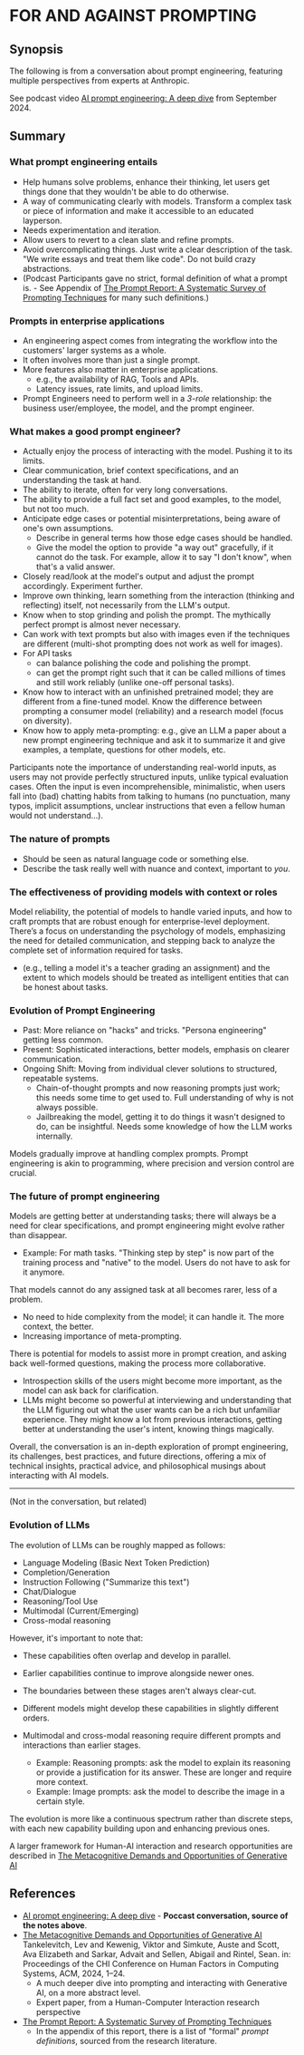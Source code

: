 # FOR AND AGAINST PROMPTING

## Synopsis

The following is from a conversation about prompt engineering, featuring multiple perspectives from experts at Anthropic.

See podcast video [AI prompt engineering: A deep dive](https://www.youtube.com/watch?v=T9aRN5JkmL8) from September 2024.

## Summary

### What prompt engineering entails

- Help humans solve problems, enhance their thinking, let users get things done that they wouldn't be able to do otherwise.
- A way of communicating clearly with models. Transform a complex task or piece of information and make it accessible to an educated layperson.
- Needs experimentation and iteration.
- Allow users to revert to a clean slate and refine prompts.
- Avoid overcomplicating things. Just write a clear description of the task. "We write essays and treat them like code".  Do not build crazy abstractions.
- (Podcast Participants gave no strict, formal definition of what a prompt is. - See Appendix of [The Prompt Report: A Systematic Survey of Prompting Techniques](https://arxiv.org/abs/2406.06608) for many such definitions.)

### Prompts in enterprise applications

- An engineering aspect comes from integrating the workflow into the customers' larger systems as a whole.
- It often involves more than just a single prompt.
- More features also matter in enterprise applications.
  - e.g., the availability of RAG, Tools and APIs.
  - Latency issues, rate limits, and upload limits.
- Prompt Engineers need to perform well in a _3-role_ relationship: the business user/employee, the model, and the prompt engineer.

### What makes a good prompt engineer?

- Actually enjoy the process of interacting with the model. Pushing it to its limits.
- Clear communication, brief context specifications, and an understanding the task at hand.
- The ability to iterate, often for very long conversations.
- The ability to provide a full fact set and good examples, to the model, but not too much.
- Anticipate edge cases or potential misinterpretations, being aware of one's own assumptions.
  - Describe in general terms how those edge cases should be handled.
  - Give the model the option to provide "a way out" gracefully, if it cannot do the task. For example, allow it to say "I don't know", when that's a valid answer.
- Closely read/look at the model's output and adjust the prompt accordingly. Experiment further.
- Improve own thinking, learn something from the interaction (thinking and reflecting) itself, not necessarily from the LLM's output.
- Know when to stop grinding and polish the prompt. The mythically perfect prompt is almost never necessary.
- Can work with text prompts but also with images even if the techniques are different (multi-shot prompting does not work as well for images).
- For API tasks
  - can balance polishing the code and polishing the prompt.
  - can get the prompt right such that it can be called millions of times and still work reliably (unlike one-off personal tasks).
- Know how to interact with an unfinished pretrained model; they are different from a fine-tuned model. Know the difference between prompting a consumer model (reliability) and a research model (focus on diversity).
- Know how to apply meta-prompting: e.g., give an LLM a paper about a new prompt engineering technique and ask it to summarize it and give examples, a template, questions for other models, etc.

Participants note the importance of understanding real-world inputs, as users may not provide perfectly structured inputs, unlike typical evaluation cases. Often the input is even incomprehensible, minimalistic, when users fall into (bad) chatting habits from talking to humans (no punctuation, many typos, implicit assumptions, unclear instructions that even a fellow human would not understand...).

### The nature of prompts

- Should be seen as natural language code or something else.
- Describe the task really well with nuance and context, important to _you_.

### The effectiveness of providing models with context or roles

Model reliability, the potential of models to handle varied inputs, and how to craft prompts that are robust enough for enterprise-level deployment. There’s a focus on understanding the psychology of models, emphasizing the need for detailed communication, and stepping back to analyze the complete set of information required for tasks.

- (e.g., telling a model it's a teacher grading an assignment) and the extent to which models should be treated as intelligent entities that can be honest about tasks.

### Evolution of Prompt Engineering

- Past: More reliance on "hacks" and tricks. "Persona engineering" getting less common.
- Present: Sophisticated interactions, better models, emphasis on clearer communication.
- Ongoing Shift: Moving from individual clever solutions to structured, repeatable systems.
  - Chain-of-thought prompts and now reasoning prompts just work; this needs some time to get used to. Full understanding of why is not always possible.
  - Jailbreaking the model, getting it to do things it wasn't designed to do, can be insightful. Needs some knowledge of how the LLM works internally.

Models gradually improve at handling complex prompts. Prompt engineering is akin to programming, where precision and version control are crucial.

### The future of prompt engineering

Models are getting better at understanding tasks; there will always be a need for clear specifications, and prompt engineering might evolve rather than disappear.

- Example: For math tasks. "Thinking step by step" is now part of the training process and "native" to the model. Users do not have to ask for it anymore.

That models cannot do any assigned task at all becomes rarer, less of a problem.

- No need to hide complexity from the model; it can handle it. The more context, the better.
- Increasing importance of meta-prompting.

There is potential for models to assist more in prompt creation, and asking back well-formed questions, making the process more collaborative.

- Introspection skills of the users might become more important, as the model can ask back for clarification.
- LLMs might become so powerful at interviewing and understanding that the LLM figuring out what the user wants can be a rich but unfamiliar experience. They might know a lot from previous interactions, getting better at understanding the user's intent, knowing things magically.

Overall, the conversation is an in-depth exploration of prompt engineering, its challenges, best practices, and future directions, offering a mix of technical insights, practical advice, and philosophical musings about interacting with AI models.

--------------------------------------------

(Not in the conversation, but related)

### Evolution of LLMs

The evolution of LLMs can be roughly mapped as follows:

- Language Modeling (Basic Next Token Prediction)
- Completion/Generation
- Instruction Following ("Summarize this text")
- Chat/Dialogue
- Reasoning/Tool Use
- Multimodal (Current/Emerging)
- Cross-modal reasoning

However, it's important to note that:

- These capabilities often overlap and develop in parallel.
- Earlier capabilities continue to improve alongside newer ones.
- The boundaries between these stages aren't always clear-cut.
- Different models might develop these capabilities in slightly different orders.

- Multimodal and cross-modal reasoning require different prompts and interactions than earlier stages.
  - Example: Reasoning prompts: ask the model to explain its reasoning or provide a justification for its answer. These are longer and require more context.
  - Example: Image prompts: ask the model to describe the image in a certain style.
  
The evolution is more like a continuous spectrum rather than discrete steps, with each new capability building upon and enhancing previous ones.

A larger framework for Human-AI interaction and research opportunities are described in [The Metacognitive Demands and Opportunities of Generative AI](https://arxiv.org/abs/2312.10893)
  
## References

- [AI prompt engineering: A deep dive](https://www.youtube.com/watch?v=T9aRN5JkmL8) - **Poccast conversation, source of the notes above**.
- [The Metacognitive Demands and Opportunities of Generative AI](https://arxiv.org/abs/2312.10893) Tankelevitch, Lev and Kewenig, Viktor and Simkute, Auste and Scott, Ava Elizabeth and Sarkar, Advait and Sellen, Abigail and Rintel, Sean. in: Proceedings of the CHI Conference on Human Factors in Computing Systems, ACM, 2024, 1–24.
  - A much deeper dive into prompting and interacting with Generative AI, on a more abstract level.
  - Expert paper, from a Human-Computer Interaction research perspective
- [The Prompt Report: A Systematic Survey of Prompting Techniques](https://arxiv.org/abs/2406.06608)
  - In the appendix of this report, there is a list of "formal" _prompt definitions_, sourced from the research literature.
